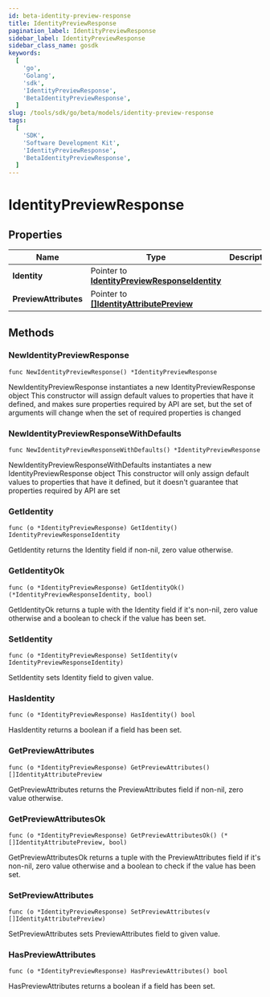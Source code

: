 ```yaml
---
id: beta-identity-preview-response
title: IdentityPreviewResponse
pagination_label: IdentityPreviewResponse
sidebar_label: IdentityPreviewResponse
sidebar_class_name: gosdk
keywords:
  [
    'go',
    'Golang',
    'sdk',
    'IdentityPreviewResponse',
    'BetaIdentityPreviewResponse',
  ]
slug: /tools/sdk/go/beta/models/identity-preview-response
tags:
  [
    'SDK',
    'Software Development Kit',
    'IdentityPreviewResponse',
    'BetaIdentityPreviewResponse',
  ]
---
```


# IdentityPreviewResponse

## Properties

| Name | Type | Description | Notes |
| --- | --- | --- | --- |
| **Identity** | Pointer to [**IdentityPreviewResponseIdentity**](identity-preview-response-identity) |  | [optional] |
| **PreviewAttributes** | Pointer to [**[]IdentityAttributePreview**](identity-attribute-preview) |  | [optional] |

## Methods

### NewIdentityPreviewResponse

`func NewIdentityPreviewResponse() *IdentityPreviewResponse`

NewIdentityPreviewResponse instantiates a new IdentityPreviewResponse object This constructor will assign default values to properties that have it defined, and makes sure properties required by API are set, but the set of arguments will change when the set of required properties is changed

### NewIdentityPreviewResponseWithDefaults

`func NewIdentityPreviewResponseWithDefaults() *IdentityPreviewResponse`

NewIdentityPreviewResponseWithDefaults instantiates a new IdentityPreviewResponse object This constructor will only assign default values to properties that have it defined, but it doesn't guarantee that properties required by API are set

### GetIdentity

`func (o *IdentityPreviewResponse) GetIdentity() IdentityPreviewResponseIdentity`

GetIdentity returns the Identity field if non-nil, zero value otherwise.

### GetIdentityOk

`func (o *IdentityPreviewResponse) GetIdentityOk() (*IdentityPreviewResponseIdentity, bool)`

GetIdentityOk returns a tuple with the Identity field if it's non-nil, zero value otherwise and a boolean to check if the value has been set.

### SetIdentity

`func (o *IdentityPreviewResponse) SetIdentity(v IdentityPreviewResponseIdentity)`

SetIdentity sets Identity field to given value.

### HasIdentity

`func (o *IdentityPreviewResponse) HasIdentity() bool`

HasIdentity returns a boolean if a field has been set.

### GetPreviewAttributes

`func (o *IdentityPreviewResponse) GetPreviewAttributes() []IdentityAttributePreview`

GetPreviewAttributes returns the PreviewAttributes field if non-nil, zero value otherwise.

### GetPreviewAttributesOk

`func (o *IdentityPreviewResponse) GetPreviewAttributesOk() (*[]IdentityAttributePreview, bool)`

GetPreviewAttributesOk returns a tuple with the PreviewAttributes field if it's non-nil, zero value otherwise and a boolean to check if the value has been set.

### SetPreviewAttributes

`func (o *IdentityPreviewResponse) SetPreviewAttributes(v []IdentityAttributePreview)`

SetPreviewAttributes sets PreviewAttributes field to given value.

### HasPreviewAttributes

`func (o *IdentityPreviewResponse) HasPreviewAttributes() bool`

HasPreviewAttributes returns a boolean if a field has been set.
